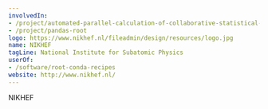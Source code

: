```yaml
---
involvedIn:
- /project/automated-parallel-calculation-of-collaborative-statistical-models
- /project/pandas-root
logo: https://www.nikhef.nl/fileadmin/design/resources/logo.jpg
name: NIKHEF
tagLine: National Institute for Subatomic Physics
userOf:
- /software/root-conda-recipes
website: http://www.nikhef.nl/
---
```

NIKHEF
